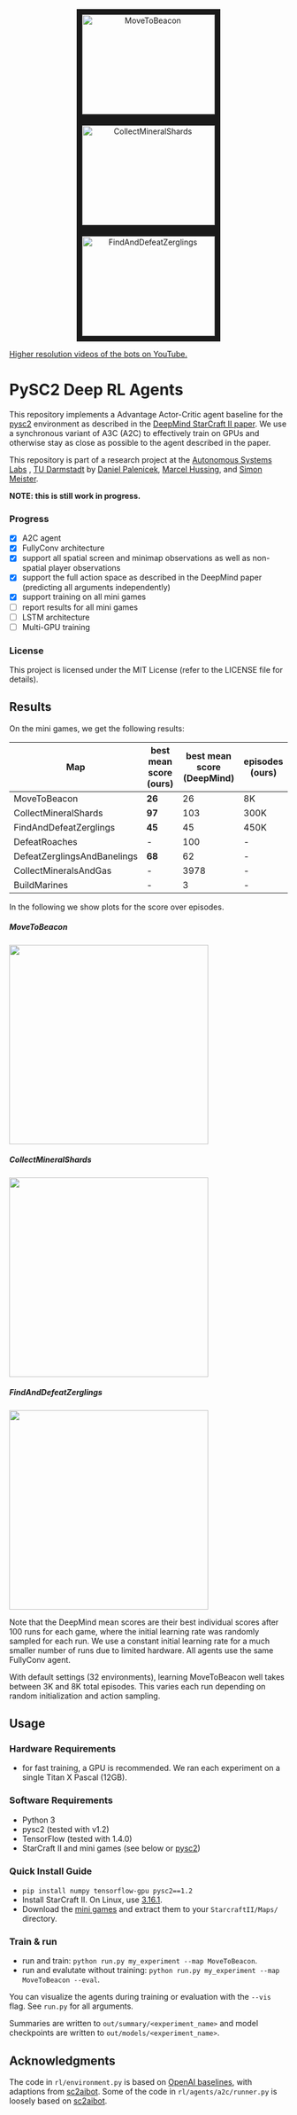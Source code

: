 <div align="center">
  <a href="https://youtu.be/m2pC9md0ixY"
     target="_blank">
    <img src="https://user-images.githubusercontent.com/22519290/36123695-c69e17dc-104d-11e8-80bd-33726f3f0f12.gif"
         alt="MoveToBeacon"
         width="240" height="180" border="10" />
  </a>
  <a href="https://youtu.be/lpOlKfyhIXc"
     target="_blank">
    <img src="https://user-images.githubusercontent.com/22519290/36123698-c910b650-104d-11e8-8019-8825187b677f.gif"
         alt="CollectMineralShards"
         width="240" height="180" border="10" />
  </a>
  <a href="https://youtu.be/GFRsXx0imHc"
     target="_blank">
    <img src="https://user-images.githubusercontent.com/22519290/36123701-cabcb13e-104d-11e8-9aa8-7f1332d3cdb7.gif"
         alt="FindAndDefeatZerglings"
         width="240" height="180" border="10" />
  </a>
</div>
<p><a href="https://youtu.be/GFRsXx0imHc">Higher resolution videos of the bots on YouTube.</a></p>

# PySC2 Deep RL Agents

This repository implements a Advantage Actor-Critic agent baseline for the
[pysc2](https://github.com/deepmind/pysc2/)
environment as described in the
[DeepMind StarCraft II paper](https://deepmind.com/documents/110/sc2le.pdf).
We use a synchronous variant of A3C (A2C) to effectively train on GPUs and
otherwise stay as close as possible to the agent described in the paper.

This repository is part of a research project at the
[Autonomous Systems Labs](http://www.ias.informatik.tu-darmstadt.de/)
, [TU Darmstadt](https://www.tu-darmstadt.de/) by
[Daniel Palenicek](https://github.com/danielpalen),
[Marcel Hussing](https://github.com/marcelhussing), and
[Simon Meister](https://github.com/simonmeister).

**NOTE: this is still work in progress.**

### Progress
- [x] A2C agent
- [x] FullyConv architecture
- [x] support all spatial screen and minimap observations as well as non-spatial player observations
- [x] support the full action space as described in the DeepMind paper
(predicting all arguments independently)
- [x] support training on all mini games
- [ ] report results for all mini games
- [ ] LSTM architecture
- [ ] Multi-GPU training

### License

This project is licensed under the MIT License (refer to the LICENSE file for details).

## Results

On the mini games, we get the following results:

| Map | best mean score (ours) |  best mean score (DeepMind) | episodes (ours) |
| --- | --- | --- | --- |
| MoveToBeacon | **26** | 26 | 8K |
| CollectMineralShards | **97** | 103 | 300K |
| FindAndDefeatZerglings | **45** | 45 | 450K |
| DefeatRoaches | - | 100 | - |
| DefeatZerglingsAndBanelings | **68** | 62 | - |
| CollectMineralsAndGas | - | 3978 | - |
| BuildMarines | - | 3 | - |

In the following we show plots for the score over episodes.

##### MoveToBeacon
<img src="https://user-images.githubusercontent.com/22519290/35693701-3b4b469a-077f-11e8-942d-c645644fa671.png" width="360">

##### CollectMineralShards
<img src="https://user-images.githubusercontent.com/22519290/35692346-66e966fa-077b-11e8-8ad3-03afc684b8bf.png" width="360">

##### FindAndDefeatZerglings
<img src="https://user-images.githubusercontent.com/22519290/35964384-e7ebe570-0cb7-11e8-90af-9ad495d42469.png" width="360">

Note that the DeepMind mean scores are their best individual scores after 100 runs for each
game, where the initial learning rate was randomly sampled for each run.
We use a constant initial learning rate for a much smaller number of runs due to limited hardware.
All agents use the same FullyConv agent.

With default settings (32 environments), learning MoveToBeacon well takes between 3K and 8K total episodes.
This varies each run depending on random initialization and action sampling.

## Usage

### Hardware Requirements
- for fast training, a GPU is recommended.
We ran each experiment on a single Titan X Pascal (12GB).

### Software Requirements
- Python 3
- pysc2 (tested with v1.2)
- TensorFlow (tested with 1.4.0)
- StarCraft II and mini games (see below or
  [pysc2](https://github.com/deepmind/pysc2/))

### Quick Install Guide
- `pip install numpy tensorflow-gpu pysc2==1.2`
- Install StarCraft II. On Linux, use
[3.16.1](http://blzdistsc2-a.akamaihd.net/Linux/SC2.3.16.1.zip).
- Download the
[mini games](https://github.com/deepmind/pysc2/releases/download/v1.2/mini_games.zip)
and extract them to your `StarcraftII/Maps/` directory.

### Train & run
- run and train: `python run.py my_experiment --map MoveToBeacon`.
- run and evalutate without training: `python run.py my_experiment --map MoveToBeacon --eval`.

You can visualize the agents during training or evaluation with the `--vis` flag.
See `run.py` for all arguments.

Summaries are written to `out/summary/<experiment_name>`
and model checkpoints are written to `out/models/<experiment_name>`.


## Acknowledgments
The code in `rl/environment.py` is based on
[OpenAI baselines](https://github.com/openai/baselines/tree/master/baselines/a2c),
with adaptions from
[sc2aibot](https://github.com/pekaalto/sc2aibot).
Some of the code in `rl/agents/a2c/runner.py` is loosely based on
[sc2aibot](https://github.com/pekaalto/sc2aibot).
